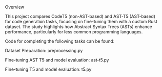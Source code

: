 Overview

This project compares CodeT5 (non-AST-based) and AST-T5 (AST-based) for code generation tasks, focusing on fine-tuning them with a custom Rust dataset. The study highlights how Abstract Syntax Trees (ASTs) enhance performance, particularly for less common programming languages.

Code for completing the following tasks can be found:

Dataset Preparation: preprocessing.py

Fine-tuning AST T5 and model evaluation: ast-t5.py

Fine-tuning T5 and model evaluation: t5.py
